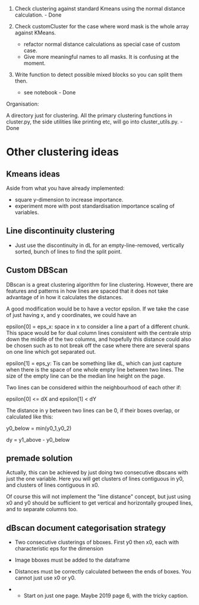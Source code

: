 1. Check clustering against standard Kmeans using the normal distance calculation.                        - Done

2. Check customCluster for the case where word mask is the whole array against KMeans. 
   - refactor normal distance calculations as special case of custom case. 
   - Give more meaningful names to all masks. It is confusing at the moment. 

3. Write function to detect possible mixed blocks so you can split them then.
   - see notebook                                                                                          - Done


Organisation:

A directory just for clustering. All the primary clustering functions in cluster.py, the side utilities
like printing etc, will go into cluster_utils.py.                                                           - Done


# Other clustering ideas

## Kmeans ideas
Aside from what you have already implemented:

- square y-dimension to increase importance. 
- experiment more with post standardisation importance scaling of variables.

## Line discontinuity clustering
- Just use the discontinuity in dL for an empty-line-removed, vertically sorted, bunch of lines to find
  the split point. 

## Custom DBScan

DBscan is a great clustering algorithm for line clustering. However, there are features and patterns in 
how lines are spaced that it does not take advantage of in how it calculates the distances.

A good modification would be to have a vector epsilon. If we take the case of just having x, and y coordinates,
we could have an 

epsilon[0] = eps_x: space in x to consider a line a part of a different chunk. This space would be for dual column lines 
             consistent with the centrale strip down the middle of the two columns, and hopefully this distance could
             also be chosen such as to not break off the case where there are several spans on one  line which got 
             separated out.

epsilon[1] = eps_y: Tis can be something like dL, which can just capture when there is the space of one whole empty line between
             two lines. The size of the empty line can be the median line height on the page.

Two lines can be considered within the neighbourhood of each other if:

epsilon[0] <= dX and epsilon[1] < dY

The distance in y between two lines can be 0, if their boxes overlap, or calculated like this:

y0_below = min(y0_1,y0_2)

dy = y1_above - y0_below


## premade solution
Actually, this can be achieved by just doing two consecutive dbscans with just the one variable. Here you will get clusters
of lines contiguous in y0, and clusters of lines contiguous in x0.

Of course this will not implement the "line distance" concept,  but just using x0 and y0 should be sufficient to get vertical
and horizontally grouped lines, and to separate columns too.

## dBscan document categorisation strategy

- Two consecutive clusterings of bboxes. First y0 then x0, each with characteristic eps for the dimension
- Image bboxes must be added to the dataframe
- Distances must be correctly calculated between the ends of boxes. You cannot just use x0 or y0.

- - Start on just one page. Maybe 2019 page 6, with the tricky caption.